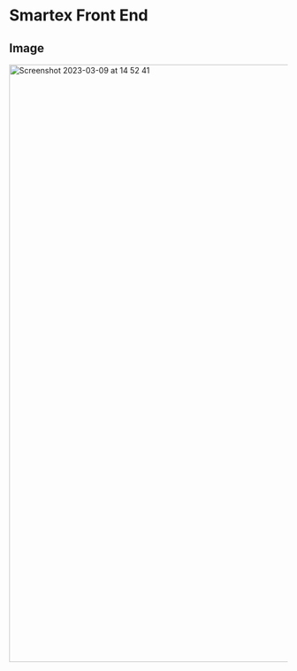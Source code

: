 # Smartex Front End

## Image
<img width="1080" alt="Screenshot 2023-03-09 at 14 52 41" src="https://user-images.githubusercontent.com/32099971/224062186-844b2e00-5661-4f7c-b44f-220788e7bb97.png">


